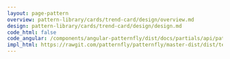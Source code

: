 ```yaml
---
layout: page-pattern
overview: pattern-library/cards/trend-card/design/overview.md
design: pattern-library/cards/trend-card/design/design.md
code_html: false
code_angular: /components/angular-patternfly/dist/docs/partials/api/patternfly.card.directive.pfCard - Trends.html
impl_html: https://rawgit.com/patternfly/patternfly/master-dist/dist/tests/cards.html
---
```

